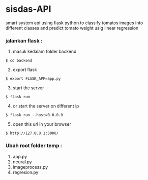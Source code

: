# sisdas-API
smart system api using flask python to classify tomatos images into different classes and predict tomato weight usig linear regression

### jalankan flask  :
1. masuk kedalam folder backend
```
$ cd backend
```
2. export flask
```
$ export FLASK_APP=app.py
```

3. start the server
```
$ flask run
```

4. or start the server on different ip
```
$ flask run --host=0.0.0.0
```

5. open this url in your browser
```
$ http://127.0.0.1:5000/
```


### Ubah root folder temp  :
1. app.py 
2. neural.py
3. imageprocess.py
4. regresion.py
